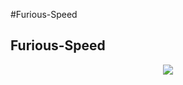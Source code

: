 
#Furious-Speed
<h2>Furious-Speed</h2>

<p align="center">
  <img src="https://user-images.githubusercontent.com/90233553/188746790-b32a7814-0ade-4b8f-ab32-89e78886bb0f.PNG"/>
</p>
